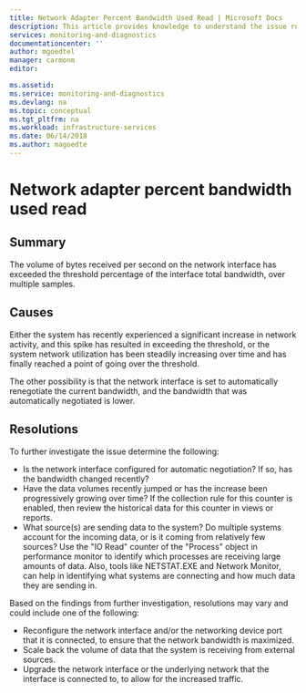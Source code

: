 ```yaml
---
title: Network Adapter Percent Bandwidth Used Read | Microsoft Docs
description: This article provides knowledge to understand the issue reported, what are the possible causes, and how to resolve the health issue identified by Azure Monitor VM Health.
services: monitoring-and-diagnostics
documentationcenter: ''
author: mgoedtel
manager: carmonm
editor: 

ms.assetid: 
ms.service: monitoring-and-diagnostics
ms.devlang: na
ms.topic: conceptual
ms.tgt_pltfrm: na
ms.workload: infrastructure-services
ms.date: 06/14/2018
ms.author: magoedte
---
```


# Network adapter percent bandwidth used read

## Summary

The volume of bytes received per second on the network interface has exceeded the threshold percentage of the interface total bandwidth, over multiple samples.

## Causes

Either the system has recently experienced a significant increase in network activity, and this spike has resulted in exceeding the threshold, or the system network utilization has been steadily increasing over time and has finally reached a point of going over the threshold.

The other possibility is that the network interface is set to automatically renegotiate the current bandwidth, and the bandwidth that was automatically negotiated is lower.

## Resolutions

To further investigate the issue determine the following:

- Is the network interface configured for automatic negotiation?  If so, has the bandwidth changed recently?
- Have the data volumes recently jumped or has the increase been progressively growing over time?  If the collection rule for this counter is enabled, then review the historical data for this counter in views or reports.
- What source(s) are sending data to the system?  Do multiple systems account for the incoming data, or is it coming from relatively few sources?  Use the "IO Read" counter of the "Process" object in performance monitor to identify which processes are receiving large amounts of data.  Also, tools like NETSTAT.EXE and Network Monitor, can help in identifying what systems are connecting and how much data they are sending in.

Based on the findings from further investigation, resolutions may vary and could include one of the following:

- Reconfigure the network interface and/or the networking device port that it is connected, to ensure that the network bandwidth is maximized.
- Scale back the volume of data that the system is receiving from external sources.
- Upgrade the network interface or the underlying network that the interface is connected to, to allow for the increased traffic.